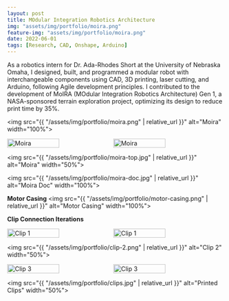 ```yaml
---
layout: post
title: MOdular Integration Robotics Architecture 
img: "assets/img/portfolio/moira.png"
feature-img: "assets/img/portfolio/moira.png"
date: 2022-06-01
tags: [Research, CAD, Onshape, Arduino]
---
```


As a robotics intern for Dr. Ada-Rhodes Short at the University of Nebraska Omaha, I designed, built, and programmed a modular robot with interchangeable components using CAD, 3D printing, laser cutting, and Arduino, following Agile development principles. I contributed to the development of MoIRA (MOdular Integration Robotics Architecture) Gen 1, a NASA-sponsored terrain exploration project, optimizing its design to reduce print time by 35%.

<img src="{{ "/assets/img/portfolio/moira.png" | relative_url }}" alt="Moira" width="100%">

<div style="display: flex;">
    <img src="{{ "/assets/img/portfolio/moira-first.jpg" | relative_url }}" alt="Moira" style="width: 49%;">
    <img src="{{ "/assets/img/portfolio/moira-second.jpg" | relative_url }}" alt="Moira" style="width: 49%;">
</div>

<img src="{{ "/assets/img/portfolio/moira-top.jpg" | relative_url }}" alt="Moira" width="50%">

<img src="{{ "/assets/img/portfolio/moira-doc.jpg" | relative_url }}" alt="Moira Doc" width="100%">

**Motor Casing**
<img src="{{ "/assets/img/portfolio/motor-casing.png" | relative_url }}" alt="Motor Casing" width="100%">

**Clip Connection Iterations**  
<div style="display: flex;">
    <img src="{{ "/assets/img/portfolio/clip-1-1.png" | relative_url }}" alt="Clip 1" style="width: 49%;">
    <img src="{{ "/assets/img/portfolio/clip-1-2.png" | relative_url }}" alt="Clip 1" style="width: 49%;">
</div>

<img src="{{ "/assets/img/portfolio/clip-2.png" | relative_url }}" alt="Clip 2" width="50%">

<div style="display: flex;">
    <img src="{{ "/assets/img/portfolio/clip-3-1.png" | relative_url }}" alt="Clip 3" style="width: 49%;">
    <img src="{{ "/assets/img/portfolio/clip-3-2.png" | relative_url }}" alt="Clip 3" style="width: 49%;">
</div>

<img src="{{ "/assets/img/portfolio/clips.jpg" | relative_url }}" alt="Printed Clips" width="50%">

